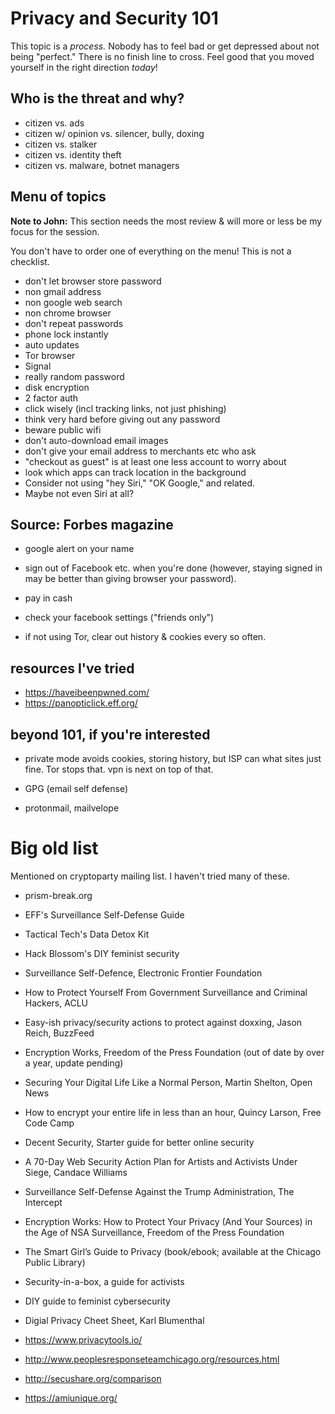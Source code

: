 Privacy and Security 101
========

This topic is a *process.* Nobody has to feel bad or get depressed
about not being "perfect." There is no finish line to cross. Feel good
that you moved yourself in the right direction *today*!

Who is the threat and why?
--------

* citizen vs. ads
* citizen w/ opinion vs. silencer, bully, doxing
* citizen vs. stalker
* citizen vs. identity theft
* citizen vs. malware, botnet managers

Menu of topics
--------

**Note to John:** This section needs the most review & will more or
less be my focus for the session.

You don't have to order one of everything on the menu! This is not a
checklist.

* don't let browser store password
* non gmail address
* non google web search
* non chrome browser
* don't repeat passwords
* phone lock instantly
* auto updates
* Tor browser
* Signal
* really random password
* disk encryption
* 2 factor auth
* click wisely (incl tracking links, not just phishing)
* think very hard before giving out any password
* beware public wifi
* don't auto-download email images
* don't give your email address to merchants etc who ask
* "checkout as guest" is at least one less account to worry about
* look which apps can track location in the background
* Consider not using "hey Siri," "OK Google," and related.
* Maybe not even Siri at all?

Source: Forbes magazine
--------
* google alert on your name

* sign out of Facebook etc. when you're done (however, staying signed
  in may be better than giving browser your password).

* pay in cash
* check your facebook settings ("friends only")
* if not using Tor, clear out history & cookies every so often.

resources I've tried
--------
* https://haveibeenpwned.com/
* https://panopticlick.eff.org/

beyond 101, if you're interested
--------

* private mode avoids cookies, storing history, but ISP can what sites
  just fine. Tor stops that. vpn is next on top of that.

* GPG (email self defense)

* protonmail, mailvelope


Big old list
========

Mentioned on cryptoparty mailing list. I haven't tried many of these.

* prism-break.org

* EFF's Surveillance Self-Defense Guide

* Tactical Tech's Data Detox Kit

* Hack Blossom's DIY feminist security

* Surveillance Self-Defence, Electronic Frontier Foundation

* How to Protect Yourself From Government Surveillance and Criminal
  Hackers, ACLU

* Easy-ish privacy/security actions to protect against doxxing, Jason
  Reich, BuzzFeed

* Encryption Works, Freedom of the Press Foundation (out of date by
  over a year, update pending)

* Securing Your Digital Life Like a Normal Person, Martin Shelton,
  Open News

* How to encrypt your entire life in less than an hour, Quincy Larson,
  Free Code Camp

* Decent Security, Starter guide for better online security

* A 70-Day Web Security Action Plan for Artists and Activists Under
  Siege, Candace Williams

* Surveillance Self-Defense Against the Trump Administration, The
  Intercept

* Encryption Works: How to Protect Your Privacy (And Your Sources) in
  the Age of NSA Surveillance, Freedom of the Press Foundation

* The Smart Girl’s Guide to Privacy (book/ebook; available at the
  Chicago Public Library)

* Security-in-a-box, a guide for activists

* DIY guide to feminist cybersecurity

* Digial Privacy Cheet Sheet, Karl Blumenthal

* https://www.privacytools.io/ 

* http://www.peoplesresponseteamchicago.org/resources.html

* http://secushare.org/comparison

* https://amiunique.org/
